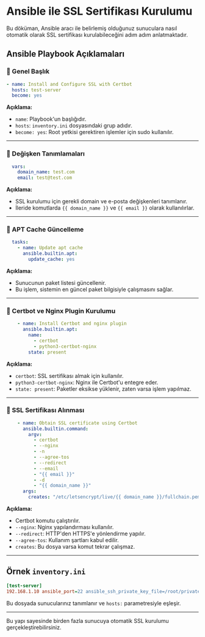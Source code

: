 # Ansible ile SSL Sertifikası Kurulumu

Bu döküman, Ansible aracı ile belirlemiş olduğunuz sunuculara nasıl otomatik olarak SSL sertifikası kurulabileceğini adım adım anlatmaktadır.

## Ansible Playbook Açıklamaları

### 🔹 Genel Başlık

```yaml
- name: Install and Configure SSL with Certbot
  hosts: test-server
  become: yes
```

**Açıklama:**
- `name`: Playbook'un başlığıdır.
- `hosts`: `inventory.ini` dosyasındaki grup adıdır.
- `become: yes`: Root yetkisi gerektiren işlemler için sudo kullanılır.

---

### 🔹 Değişken Tanımlamaları

```yaml
  vars:
    domain_name: test.com
    email: test@test.com
```

**Açıklama:**
- SSL kurulumu için gerekli domain ve e-posta değişkenleri tanımlanır.
- İleride komutlarda `{{ domain_name }}` ve `{{ email }}` olarak kullanılırlar.

---

### 🔹 APT Cache Güncelleme

```yaml
  tasks:
    - name: Update apt cache
      ansible.builtin.apt:
        update_cache: yes
```

**Açıklama:**
- Sunucunun paket listesi güncellenir.
- Bu işlem, sistemin en güncel paket bilgisiyle çalışmasını sağlar.

---

### 🔹 Certbot ve Nginx Plugin Kurulumu

```yaml
    - name: Install Certbot and nginx plugin
      ansible.builtin.apt:
        name:
          - certbot
          - python3-certbot-nginx
        state: present
```

**Açıklama:**
- `certbot`: SSL sertifikası almak için kullanılır.
- `python3-certbot-nginx`: Nginx ile Certbot'u entegre eder.
- `state: present`: Paketler eksikse yüklenir, zaten varsa işlem yapılmaz.

---

### 🔹 SSL Sertifikası Alınması

```yaml
    - name: Obtain SSL certificate using Certbot
      ansible.builtin.command:
        argv:
          - certbot
          - --nginx
          - -n
          - --agree-tos
          - --redirect
          - --email
          - "{{ email }}"
          - -d
          - "{{ domain_name }}"
      args:
        creates: "/etc/letsencrypt/live/{{ domain_name }}/fullchain.pem"
```

**Açıklama:**
- Certbot komutu çalıştırılır.
- `--nginx`: Nginx yapılandırması kullanılır.
- `--redirect`: HTTP'den HTTPS'e yönlendirme yapılır.
- `--agree-tos`: Kullanım şartları kabul edilir.
- `creates`: Bu dosya varsa komut tekrar çalışmaz.

---

## Örnek `inventory.ini`

```ini
[test-server]
192.168.1.10 ansible_port=22 ansible_ssh_private_key_file=/root/private.key
```

Bu dosyada sunucularınız tanımlanır ve `hosts:` parametresiyle eşleşir.

---

Bu yapı sayesinde birden fazla sunucuya otomatik SSL kurulumu gerçekleştirebilirsiniz.

